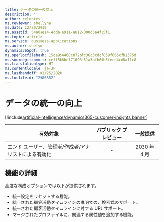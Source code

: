 ```yaml
---
title: データの統一の向上
description: ''
author: relnotes
ms.reviewer: shellyha
ms.date: 12/20/2019
ms.assetid: 54a0ae14-4cda-e911-a812-000d3a4f15f1
ms.topic: article
ms.service: business-applications
ms.author: shefym
dynamics365pdf: true
ms.openlocfilehash: 15da954468c872bfc36c3cdcf859f665cfb1375d
ms.sourcegitcommit: ceff5b6bef71093d51a3afb60b3fecd4cd8a11c8
ms.translationtype: HT
ms.contentlocale: ja-JP
ms.lasthandoff: 01/25/2020
ms.locfileid: "2986852"
---
```

# <a name="data-unification-improvements"></a>データの統一の向上
[!include[artificial-intelligence/dynamics365-customer-insights banner](../includes/artificial-intelligence/dynamics365-customer-insights.md)]

| 有効対象    |  パブリック プレビュー | 一般提供 | 
| ---------- | :----------: |:----------: |
|エンド ユーザー、管理者/作成者/アナリストによる有効化|-| 2020 年 4 月|






## <a name="feature-details"></a>機能の詳細
<!--feature detail start -->
高度な構成オプションでは以下が提供されます。

- 統一設定をリセットする機能。
- 統一された顧客活動タイムラインの説明での、検索式のサポート。
- 統一された顧客活動タイムラインに対する URL サポート。
- マージされたプロファイルに、関連する属性値を追加する機能。

<!--feature detail end -->









